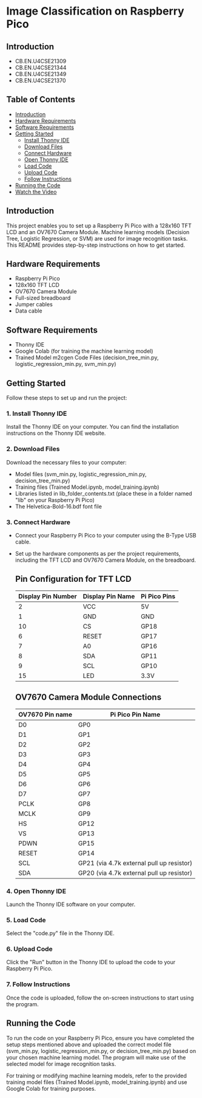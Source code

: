 # Image Classification on Raspberry Pico

## Introduction
- CB.EN.U4CSE21309
- CB.EN.U4CSE21344
- CB.EN.U4CSE21349
- CB.EN.U4CSE21370


## Table of Contents

- [Introduction](#introduction)
- [Hardware Requirements](#hardware-requirements)
- [Software Requirements](#software-requirements)
- [Getting Started](#getting-started)
  - [Install Thonny IDE](#1-install-thonny-ide)
  - [Download Files](#2-download-files)
  - [Connect Hardware](#3-connect-hardware)
  - [Open Thonny IDE](#4-open-thonny-ide)
  - [Load Code](#5-load-code)
  - [Upload Code](#6-upload-code)
  - [Follow Instructions](#7-follow-instructions)
- [Running the Code](#running-the-code)
- [Watch the Video](#watch-the-project-in-action)

## Introduction

This project enables you to set up a Raspberry Pi Pico with a 128x160 TFT LCD and an OV7670 Camera Module. Machine learning models (Decision Tree, Logistic Regression, or SVM) are used for image recognition tasks. This README provides step-by-step instructions on how to get started.

## Hardware Requirements

- Raspberry Pi Pico
- 128x160 TFT LCD
- OV7670 Camera Module
- Full-sized breadboard
- Jumper cables
- Data cable

## Software Requirements

- Thonny IDE
- Google Colab (for training the machine learning model)
- Trained Model m2cgen Code Files (decision_tree_min.py, logistic_regression_min.py, svm_min.py)

## Getting Started

Follow these steps to set up and run the project:

### 1. Install Thonny IDE

Install the Thonny IDE on your computer. You can find the installation instructions on the Thonny IDE website.

### 2. Download Files

Download the necessary files to your computer:

- Model files (svm_min.py, logistic_regression_min.py, decision_tree_min.py)
- Training files (Trained Model.ipynb, model_training.ipynb)
- Libraries listed in lib_folder_contents.txt (place these in a folder named "lib" on your Raspberry Pi Pico)
- The Helvetica-Bold-16.bdf font file

### 3. Connect Hardware

- Connect your Raspberry Pi Pico to your computer using the B-Type USB cable.
- Set up the hardware components as per the project requirements, including the TFT LCD and OV7670 Camera Module, on the breadboard.
  
  ## Pin Configuration for TFT LCD
  | Display Pin Number | Display Pin Name | Pi Pico Pins |
  | ------------------- | ---------------- | ------------ |
  | 2                   | VCC              | 5V           |
  | 1                   | GND              | GND          |
  | 10                  | CS               | GP18         |
  | 6                   | RESET            | GP17         |
  | 7                   | A0               | GP16         |
  | 8                   | SDA              | GP11         |
  | 9                   | SCL              | GP10         |
  | 15                  | LED              | 3.3V         |

  ## OV7670 Camera Module Connections
  | OV7670 Pin name | Pi Pico Pin Name                      |
  | --------------- | ------------------------------------- |
  | D0              | GP0                                   |
  | D1              | GP1                                   |
  | D2              | GP2                                   |
  | D3              | GP3                                   |
  | D4              | GP4                                   |
  | D5              | GP5                                   |
  | D6              | GP6                                   |
  | D7              | GP7                                   |
  | PCLK            | GP8                                   |
  | MCLK            | GP9                                   |
  | HS              | GP12                                  |
  | VS              | GP13                                  |
  | PDWN            | GP15                                  |
  | RESET           | GP14                                  |
  | SCL             | GP21 (via 4.7k external pull up resistor) |
  | SDA             | GP20 (via 4.7k external pull up resistor) |

### 4. Open Thonny IDE

Launch the Thonny IDE software on your computer.

### 5. Load Code

Select the "code.py" file in the Thonny IDE.

### 6. Upload Code

Click the "Run" button in the Thonny IDE to upload the code to your Raspberry Pi Pico.

### 7. Follow Instructions

Once the code is uploaded, follow the on-screen instructions to start using the program.

## Running the Code

To run the code on your Raspberry Pi Pico, ensure you have completed the setup steps mentioned above and uploaded the correct model file (svm_min.py, logistic_regression_min.py, or decision_tree_min.py) based on your chosen machine learning model. The program will make use of the selected model for image recognition tasks.

For training or modifying machine learning models, refer to the provided training model files (Trained Model.ipynb, model_training.ipynb) and use Google Colab for training purposes.


